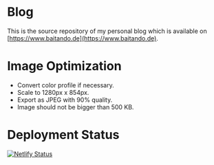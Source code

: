 # Blog

This is the source repository of my personal blog which is available on [https://www.baitando.de](https://www.baitando.de). 

# Image Optimization

* Convert color profile if necessary.
* Scale to 1280px x 854px.
* Export as JPEG with 90% quality.
* Image should not be bigger than 500 KB.

# Deployment Status
[![Netlify Status](https://api.netlify.com/api/v1/badges/562beaea-5ec9-4fdb-8eb8-f44d1f139b9b/deploy-status)](https://app.netlify.com/sites/baitando/deploys)